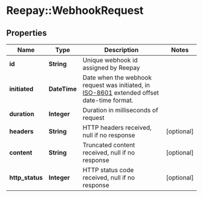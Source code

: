 # Reepay::WebhookRequest

## Properties
Name | Type | Description | Notes
------------ | ------------- | ------------- | -------------
**id** | **String** | Unique webhook id assigned by Reepay | 
**initiated** | **DateTime** | Date when the webhook request was initiated, in [ISO-8601](http://en.wikipedia.org/wiki/ISO_8601) extended offset date-time format. | 
**duration** | **Integer** | Duration in milliseconds of request | 
**headers** | **String** | HTTP headers received, null if no response | [optional] 
**content** | **String** | Truncated content received, null if no response | [optional] 
**http_status** | **Integer** | HTTP status code received, null if no response | [optional] 


